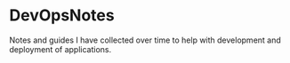 # DevOpsNotes
Notes and guides I have collected over time to help with development and deployment of applications.
